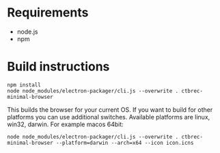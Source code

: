 # Requirements
- node.js
- npm

# Build instructions
```
npm install
node node_modules/electron-packager/cli.js --overwrite . ctbrec-minimal-browser
```
This builds the browser for your current OS. If you want to build for other platforms you can use additional switches. Available platforms are
linux, win32, darwin. For example macos 64bit:
```
node node_modules/electron-packager/cli.js --overwrite . ctbrec-minimal-browser --platform=darwin --arch=x64 --icon icon.icns
```